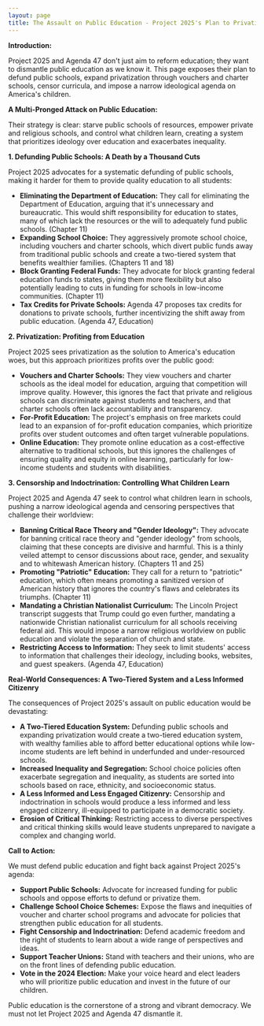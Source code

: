 ```yaml
---
layout: page
title: The Assault on Public Education - Project 2025's Plan to Privatize, Defund, and Indoctrinate
---
```


**Introduction:**

Project 2025 and Agenda 47 don't just aim to reform education; they want to dismantle public education as we know it. This page exposes their plan to defund public schools, expand privatization through vouchers and charter schools, censor curricula, and impose a narrow ideological agenda on America's children.

**A Multi-Pronged Attack on Public Education:**

Their strategy is clear: starve public schools of resources, empower private and religious schools, and control what children learn, creating a system that prioritizes ideology over education and exacerbates inequality.

**1. Defunding Public Schools: A Death by a Thousand Cuts**

Project 2025 advocates for a systematic defunding of public schools, making it harder for them to provide quality education to all students:

* **Eliminating the Department of Education:**  They call for eliminating the Department of Education, arguing that it's unnecessary and bureaucratic. This would shift responsibility for education to states, many of which lack the resources or the will to adequately fund public schools. (Chapter 11)
* **Expanding School Choice:**  They aggressively promote school choice, including vouchers and charter schools, which divert public funds away from traditional public schools and create a two-tiered system that benefits wealthier families. (Chapters 11 and 18)
* **Block Granting Federal Funds:**  They advocate for block granting federal education funds to states, giving them more flexibility but also potentially leading to cuts in funding for schools in low-income communities. (Chapter 11)
* **Tax Credits for Private Schools:**  Agenda 47 proposes tax credits for donations to private schools, further incentivizing the shift away from public education. (Agenda 47, Education)

**2. Privatization: Profiting from Education**

Project 2025 sees privatization as the solution to America's education woes, but this approach prioritizes profits over the public good:

* **Vouchers and Charter Schools:**  They view vouchers and charter schools as the ideal model for education, arguing that competition will improve quality. However, this ignores the fact that private and religious schools can discriminate against students and teachers, and that charter schools often lack accountability and transparency.
* **For-Profit Education:**  The project's emphasis on free markets could lead to an expansion of for-profit education companies, which prioritize profits over student outcomes and often target vulnerable populations.
* **Online Education:**  They promote online education as a cost-effective alternative to traditional schools, but this ignores the challenges of ensuring quality and equity in online learning, particularly for low-income students and students with disabilities.

**3. Censorship and Indoctrination: Controlling What Children Learn**

Project 2025 and Agenda 47 seek to control what children learn in schools, pushing a narrow ideological agenda and censoring perspectives that challenge their worldview:

* **Banning Critical Race Theory and "Gender Ideology":**  They advocate for banning critical race theory and "gender ideology" from schools, claiming that these concepts are divisive and harmful. This is a thinly veiled attempt to censor discussions about race, gender, and sexuality and to whitewash American history. (Chapters 11 and 25)
* **Promoting "Patriotic" Education:**  They call for a return to "patriotic" education, which often means promoting a sanitized version of American history that ignores the country's flaws and celebrates its triumphs. (Chapter 11)
* **Mandating a Christian Nationalist Curriculum:**  The Lincoln Project transcript suggests that Trump could go even further, mandating a nationwide Christian nationalist curriculum for all schools receiving federal aid. This would impose a narrow religious worldview on public education and violate the separation of church and state.
* **Restricting Access to Information:**  They seek to limit students' access to information that challenges their ideology, including books, websites, and guest speakers. (Agenda 47, Education)

**Real-World Consequences: A Two-Tiered System and a Less Informed Citizenry**

The consequences of Project 2025's assault on public education would be devastating:

* **A Two-Tiered Education System:**  Defunding public schools and expanding privatization would create a two-tiered education system, with wealthy families able to afford better educational options while low-income students are left behind in underfunded and under-resourced schools.
* **Increased Inequality and Segregation:**  School choice policies often exacerbate segregation and inequality, as students are sorted into schools based on race, ethnicity, and socioeconomic status.
* **A Less Informed and Less Engaged Citizenry:**  Censorship and indoctrination in schools would produce a less informed and less engaged citizenry, ill-equipped to participate in a democratic society.
* **Erosion of Critical Thinking:**  Restricting access to diverse perspectives and critical thinking skills would leave students unprepared to navigate a complex and changing world.

**Call to Action:**

We must defend public education and fight back against Project 2025's agenda:

* **Support Public Schools:**  Advocate for increased funding for public schools and oppose efforts to defund or privatize them.
* **Challenge School Choice Schemes:**  Expose the flaws and inequities of voucher and charter school programs and advocate for policies that strengthen public education for all students.
* **Fight Censorship and Indoctrination:**  Defend academic freedom and the right of students to learn about a wide range of perspectives and ideas.
* **Support Teacher Unions:**  Stand with teachers and their unions, who are on the front lines of defending public education.
* **Vote in the 2024 Election:**  Make your voice heard and elect leaders who will prioritize public education and invest in the future of our children.

Public education is the cornerstone of a strong and vibrant democracy. We must not let Project 2025 and Agenda 47 dismantle it. 
